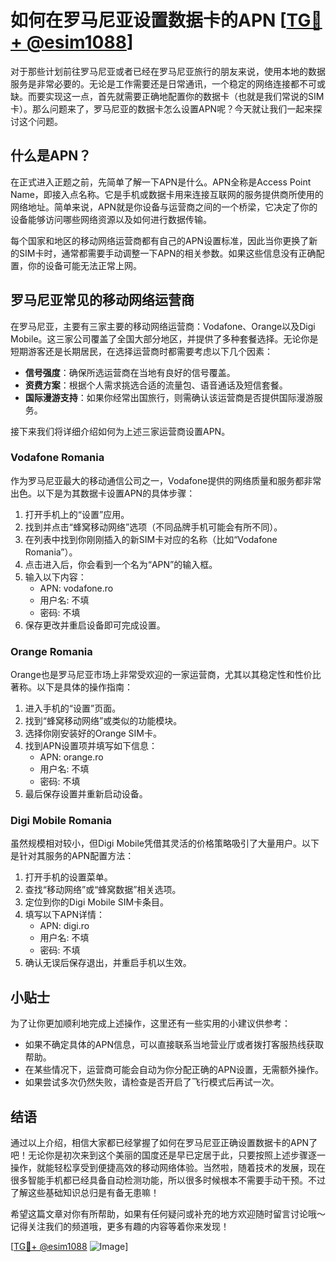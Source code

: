 # 如何在罗马尼亚设置数据卡的APN [[TG💪+ @esim1088](https://t.me/s/esim1088)]

对于那些计划前往罗马尼亚或者已经在罗马尼亚旅行的朋友来说，使用本地的数据服务是非常必要的。无论是工作需要还是日常通讯，一个稳定的网络连接都不可或缺。而要实现这一点，首先就需要正确地配置你的数据卡（也就是我们常说的SIM卡）。那么问题来了，罗马尼亚的数据卡怎么设置APN呢？今天就让我们一起来探讨这个问题。

## 什么是APN？

在正式进入正题之前，先简单了解一下APN是什么。APN全称是Access Point Name，即接入点名称。它是手机或数据卡用来连接互联网的服务提供商所使用的网络地址。简单来说，APN就是你设备与运营商之间的一个桥梁，它决定了你的设备能够访问哪些网络资源以及如何进行数据传输。

每个国家和地区的移动网络运营商都有自己的APN设置标准，因此当你更换了新的SIM卡时，通常都需要手动调整一下APN的相关参数。如果这些信息没有正确配置，你的设备可能无法正常上网。

## 罗马尼亚常见的移动网络运营商

在罗马尼亚，主要有三家主要的移动网络运营商：Vodafone、Orange以及Digi Mobile。这三家公司覆盖了全国大部分地区，并提供了多种套餐选择。无论你是短期游客还是长期居民，在选择运营商时都需要考虑以下几个因素：

- **信号强度**：确保所选运营商在当地有良好的信号覆盖。
- **资费方案**：根据个人需求挑选合适的流量包、语音通话及短信套餐。
- **国际漫游支持**：如果你经常出国旅行，则需确认该运营商是否提供国际漫游服务。

接下来我们将详细介绍如何为上述三家运营商设置APN。

### Vodafone Romania

作为罗马尼亚最大的移动通信公司之一，Vodafone提供的网络质量和服务都非常出色。以下是为其数据卡设置APN的具体步骤：

1. 打开手机上的“设置”应用。
2. 找到并点击“蜂窝移动网络”选项（不同品牌手机可能会有所不同）。
3. 在列表中找到你刚刚插入的新SIM卡对应的名称（比如“Vodafone Romania”）。
4. 点击进入后，你会看到一个名为“APN”的输入框。
5. 输入以下内容：
   - APN: vodafone.ro
   - 用户名: 不填
   - 密码: 不填
6. 保存更改并重启设备即可完成设置。

### Orange Romania

Orange也是罗马尼亚市场上非常受欢迎的一家运营商，尤其以其稳定性和性价比著称。以下是具体的操作指南：

1. 进入手机的“设置”页面。
2. 找到“蜂窝移动网络”或类似的功能模块。
3. 选择你刚安装好的Orange SIM卡。
4. 找到APN设置项并填写如下信息：
   - APN: orange.ro
   - 用户名: 不填
   - 密码: 不填
5. 最后保存设置并重新启动设备。

### Digi Mobile Romania

虽然规模相对较小，但Digi Mobile凭借其灵活的价格策略吸引了大量用户。以下是针对其服务的APN配置方法：

1. 打开手机的设置菜单。
2. 查找“移动网络”或“蜂窝数据”相关选项。
3. 定位到你的Digi Mobile SIM卡条目。
4. 填写以下APN详情：
   - APN: digi.ro
   - 用户名: 不填
   - 密码: 不填
5. 确认无误后保存退出，并重启手机以生效。

## 小贴士

为了让你更加顺利地完成上述操作，这里还有一些实用的小建议供参考：

- 如果不确定具体的APN信息，可以直接联系当地营业厅或者拨打客服热线获取帮助。
- 在某些情况下，运营商可能会自动为你分配正确的APN设置，无需额外操作。
- 如果尝试多次仍然失败，请检查是否开启了飞行模式后再试一次。

## 结语

通过以上介绍，相信大家都已经掌握了如何在罗马尼亚正确设置数据卡的APN了吧！无论你是初次来到这个美丽的国度还是早已定居于此，只要按照上述步骤逐一操作，就能轻松享受到便捷高效的移动网络体验。当然啦，随着技术的发展，现在很多智能手机都已经具备自动检测功能，所以很多时候根本不需要手动干预。不过了解这些基础知识总归是有备无患嘛！

希望这篇文章对你有所帮助，如果有任何疑问或补充的地方欢迎随时留言讨论哦～记得关注我们的频道哦，更多有趣的内容等着你来发现！

[[TG💪+ @esim1088](https://t.me/s/esim1088) ![Image](https://i.postimg.cc/4NQfJmqS/Snipaste-2025-05-13-00-14-12.png)]